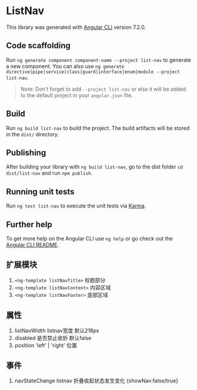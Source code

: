 # ListNav

This library was generated with [Angular CLI](https://github.com/angular/angular-cli) version 7.2.0.

## Code scaffolding

Run `ng generate component component-name --project list-nav` to generate a new component. You can also use `ng generate directive|pipe|service|class|guard|interface|enum|module --project list-nav`.
> Note: Don't forget to add `--project list-nav` or else it will be added to the default project in your `angular.json` file. 

## Build

Run `ng build list-nav` to build the project. The build artifacts will be stored in the `dist/` directory.

## Publishing

After building your library with `ng build list-nav`, go to the dist folder `cd dist/list-nav` and run `npm publish`.

## Running unit tests

Run `ng test list-nav` to execute the unit tests via [Karma](https://karma-runner.github.io).

## Further help

To get more help on the Angular CLI use `ng help` or go check out the [Angular CLI README](https://github.com/angular/angular-cli/blob/master/README.md).

## 扩展模块
1. `<ng-template listNavTitle>` 标题部分
2. `<ng-template listNavContent>` 内容区域
3. `<ng-template listNavFooter>` 底部区域

## 属性
1. listNavWidth listnav宽度 默认218px
2. disabled 是否禁止收折 默认false
3. position 'left' | 'right' 位置
<!-- 3. hover 折叠收起是否支持鼠标滑过 -->

## 事件
1. navStateChange listnav 折叠收起状态发生变化  {showNav:false/true}
